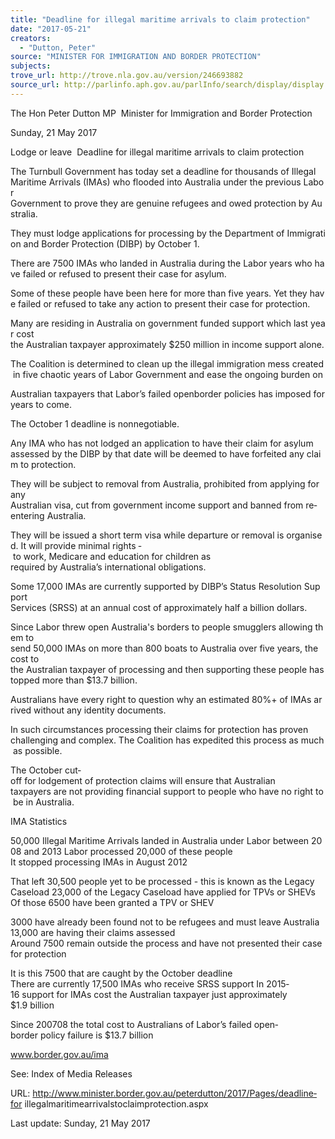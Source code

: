 ```yaml
---
title: "Deadline for illegal maritime arrivals to claim protection"
date: "2017-05-21"
creators:
  - "Dutton, Peter"
source: "MINISTER FOR IMMIGRATION AND BORDER PROTECTION"
subjects:
trove_url: http://trove.nla.gov.au/version/246693882
source_url: http://parlinfo.aph.gov.au/parlInfo/search/display/display.w3p;query=Id%3A%22media/pressrel/5291116%22
---
```


 The Hon Peter Dutton MP  Minister for Immigration and Border Protection

 Sunday, 21 May 2017

 Lodge or leave ­ Deadline for illegal maritime arrivals to claim protection

 The Turnbull Government has today set a deadline for thousands of Illegal Maritime Arrivals (IMAs) who flooded into Australia under the previous Labor Government to prove they are genuine refugees and owed protection by Australia.

 They must lodge applications for processing by the Department of Immigration and Border Protection (DIBP) by October 1.

 There are 7500 IMAs who landed in Australia during the Labor years who have failed or refused to present their case for asylum.

 Some of these people have been here for more than five years. Yet they have failed or refused to take any action to present their case for protection.

 Many are residing in Australia on government funded support which last year cost the Australian taxpayer approximately $250 million in income support alone.

 The Coalition is determined to clean up the illegal immigration mess created in five chaotic years of Labor Government and ease the ongoing burden on

 Australian taxpayers that Labor’s failed open­border policies has imposed for years to come.

 The October 1 deadline is non­negotiable.

 Any IMA who has not lodged an application to have their claim for asylum assessed by the DIBP by that date will be deemed to have forfeited any claim to protection.

 They will be subject to removal from Australia, prohibited from applying for any Australian visa, cut from government income support and banned from re­entering Australia.

 They will be issued a short term visa while departure or removal is organised. It will provide minimal rights ­ to work, Medicare and education for children as required by Australia’s international obligations.

 Some 17,000 IMAs are currently supported by DIBP’s Status Resolution Support Services (SRSS) at an annual cost of approximately half a billion dollars.

 Since Labor threw open Australia's borders to people smugglers allowing them to send 50,000 IMAs on more than 800 boats to Australia over five years, the cost to the Australian taxpayer of processing and then supporting these people has topped more than $13.7 billion.

 Australians have every right to question why an estimated 80%+ of IMAs arrived without any identity documents.

 In such circumstances processing their claims for protection has proven challenging and complex. The Coalition has expedited this process as much as possible.

 The October cut­off for lodgement of protection claims will ensure that Australian taxpayers are not providing financial support to people who have no right to be in Australia.

 IMA Statistics

 50,000 Illegal Maritime Arrivals landed in Australia under Labor between 2008 and 2013 Labor processed 20,000 of these people It stopped processing IMAs in August 2012

 That left 30,500 people yet to be processed - this is known as the Legacy Caseload 23,000 of the Legacy Caseload have applied for TPVs or SHEVs Of those 6500 have been granted a TPV or SHEV

 3000 have already been found not to be refugees and must leave Australia 13,000 are having their claims assessed Around 7500 remain outside the process and have not presented their case for protection

 It is this 7500 that are caught by the October deadline There are currently 17,500 IMAs who receive SRSS support In 2015­16 support for IMAs cost the Australian taxpayer just approximately $1.9 billion

 Since 2007­08 the total cost to Australians of Labor’s failed open­border policy failure is $13.7 billion

 www.border.gov.au/ima

 See: Index of Media Releases

 URL: http://www.minister.border.gov.au/peterdutton/2017/Pages/deadline­for­ illegal­maritime­arrivals­to­claim­protection.aspx

 Last update: Sunday, 21 May 2017

